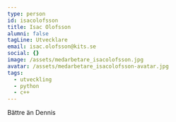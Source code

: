 ```yaml
---
type: person
id: isacolofsson
title: Isac Olofsson
alumni: false
tagLine: Utvecklare
email: isac.olofsson@kits.se
social: {}
image: /assets/medarbetare_isacolofsson.jpg
avatar: /assets/medarbetare_isacolofsson-avatar.jpg
tags:
  - utveckling
  - python
  - c++
---
```


Bättre än Dennis

